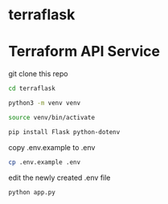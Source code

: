 # terraflask
Terraform API Service
=======

git clone this repo
```bash
cd terraflask
```
```bash
python3 -m venv venv
```
```bash
source venv/bin/activate
```
```bash
pip install Flask python-dotenv
```
copy .env.example to .env
```bash
cp .env.example .env
```
edit the newly created .env file
```bash
python app.py
```
